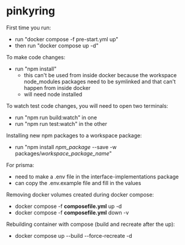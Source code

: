 # pinkyring

First time you run:
- run "docker compose -f pre-start.yml up"
- then run "docker compose up -d"

To make code changes:
- run "npm install"
  - this can't be used from inside docker because the workspace node_modules packages need to be symlinked and that can't happen from inside docker
  - will need node installed

To watch test code changes, you will need to open two terminals:
- run "npm run build:watch" in one
- run "npm run test:watch" in the other

Installing new npm packages to a workspace package:
- run "npm install _npm_package_ --save -w packages/_workspace_package_name_"

For prisma:
- need to make a .env file in the interface-implementations package
- can copy the .env.example file and fill in the values

Removing docker volumes created during docker compose:
- docker compose -f __composefile.yml__ up -d
- docker compose -f __composefile.yml__ down -v

Rebuilding container with compose (build and recreate after the up):
- docker compose up --build --force-recreate -d
